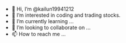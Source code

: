 - 👋 Hi, I’m @kailun19941212
- 👀 I’m interested in coding and trading stocks.
- 🌱 I’m currently learning ...
- 💞️ I’m looking to collaborate on ...
- 📫 How to reach me ...

<!---
kailun19941212/kailun19941212 is a ✨ special ✨ repository because its `README.md` (this file) appears on your GitHub profile.
You can click the Preview link to take a look at your changes.
--->
